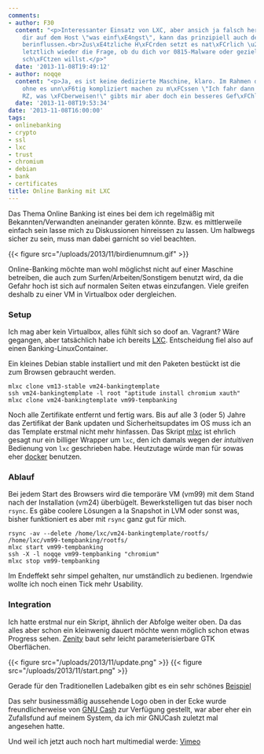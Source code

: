 ```yaml
---
comments:
- author: F30
  content: "<p>Interessanter Einsatz von LXC, aber ansich ja falsch herum: Wenn du
    dir auf dem Host \"was einf\xE4ngst\", kann das prinzipiell auch den Container
    berinflussen.<br>Zus\xE4tzliche H\xFCrden setzt es nat\xFCrlich \u2013 ist dann
    letztlich wieder die Frage, ob du dich vor 0815-Malware oder gezielten Angriffen
    sch\xFCtzen willst.</p>"
  date: '2013-11-08T19:49:12'
- author: noqqe
  content: "<p>Ja, es ist keine dedizierte Maschine, klaro. Im Rahmen der M\xF6glichkeiten
    ohne es unn\xF6tig kompliziert machen zu m\xFCssen \"Ich fahr dann mal kurz ins
    RZ, was \xFCberweisen!\" gibts mir aber doch ein besseres Gef\xFChl.</p>"
  date: '2013-11-08T19:53:34'
date: '2013-11-08T16:00:00'
tags:
- onlinebanking
- crypto
- ssl
- lxc
- trust
- chromium
- debian
- bank
- certificates
title: Online Banking mit LXC
---
```


Das Thema Online Banking ist eines bei dem ich regelmäßig mit
Bekannten/Verwandten aneinander geraten könnte. Bzw. es mittlerweile
einfach sein lasse mich zu Diskussionen hinreissen zu lassen. Um halbwegs
sicher zu sein, muss man dabei garnicht so viel beachten.

{{< figure src="/uploads/2013/11/birdienumnum.gif" >}}

Online-Banking möchte man wohl möglichst nicht auf einer Maschine betreiben,
die auch zum Surfen/Arbeiten/Sonstigem benutzt wird, da die Gefahr hoch ist
sich auf normalen Seiten etwas einzufangen. Viele greifen deshalb zu einer
VM in Virtualbox oder dergleichen.

### Setup

Ich mag aber kein Virtualbox, alles fühlt sich so doof an. Vagrant? Wäre
gegangen, aber tatsächlich habe ich bereits [LXC](http://lxc.sourceforge.com).
Entscheidung fiel also auf einen Banking-LinuxContainer.

Ein kleines Debian stable installiert und mit den Paketen bestückt ist die zum Browsen
gebraucht werden.

```
mlxc clone vm13-stable vm24-bankingtemplate
ssh vm24-bankingtemplate -l root "aptitude install chromium xauth"
mlxc clone vm24-bankingtemplate vm99-tempbanking
```

Noch alle Zertifikate entfernt und fertig wars.
Bis auf alle 3 (oder 5) Jahre das Zertifikat der Bank updaten und Sicherheitsupdates im
OS muss ich an das Template erstmal nicht mehr hinfassen. Das Skript
[mlxc](https://gist.github.com/noqqe/2693967) ist ehrlich gesagt nur ein billiger
Wrapper um `lxc`, den ich damals wegen der _intuitiven_ Bedienung von `lxc`
geschrieben habe. Heutzutage würde man für sowas eher
[docker](http://docker.io) benutzen.

### Ablauf

Bei jedem Start des Browsers wird die temporäre VM (vm99) mit dem
Stand nach der Installation (vm24) überbügelt. Bewerkstelligen tut das
biser noch `rsync`. Es gäbe coolere Lösungen a la Snapshot in LVM
oder sonst was, bisher funktioniert es aber mit `rsync` ganz gut
für mich.

```
rsync -av --delete /home/lxc/vm24-bankingtemplate/rootfs/ /home/lxc/vm99-tempbanking/rootfs/
mlxc start vm99-tempbanking
ssh -X -l noqqe vm99-tempbanking "chromium"
mlxc stop vm99-tempbanking
```

Im Endeffekt sehr simpel gehalten, nur umständlich zu bedienen. Irgendwie wollte
ich noch einen Tick mehr Usability.

### Integration

Ich hatte erstmal nur ein Skript, ähnlich der Abfolge weiter oben. Da
das alles aber schon ein kleinwenig dauert möchte wenn möglich schon
etwas Progress sehen. [Zenity](https://help.gnome.org/users/zenity/stable/)
baut sehr leicht parameterisierbare GTK Oberflächen.

{{< figure src="/uploads/2013/11/update.png" >}}
{{< figure src="/uploads/2013/11/start.png" >}}

Gerade für den Traditionellen Ladebalken gibt es ein sehr schönes
[Beispiel](https://help.gnome.org/users/zenity/stable/progress.html.en)

Das sehr businessmäßig aussehende Logo oben in der Ecke wurde freundlicherweise
von [GNU Cash](http://gnucash.org) zur Verfügung gestellt, war aber eher ein
Zufallsfund auf meinem System, da ich mir GNUCash zuletzt mal angesehen hatte.

Und weil ich jetzt auch noch hart multimedial werde: [Vimeo](https://player.vimeo.com/video/78758620)
